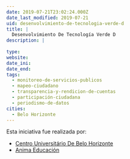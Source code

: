 ```yaml
---
date: 2019-07-21T23:02:24.000Z
date_last_modified: 2019-07-21
uid: desenvolvimiento-de-tecnologia-verde-d
title: |
  Desenvolvimiento De Tecnología Verde D
description: |
  
type: 
website: 
date_ini: 
date_end: 
tags:
  - monitoreo-de-servicios-publicos
  - mapeo-ciudadano
  - transparencia-y-rendicion-de-cuentas
  - participación-ciudadana
  - periodismo-de-datos
cities: 
  - Belo Horizonte
---
```


Esta iniciativa fue realizada por:

- [Centro Universitário De Belo Horizonte](/organizaciones/centro-universitario-de-belo-horizonte)
- [Anima Educación](/organizaciones/anima-educacion)
